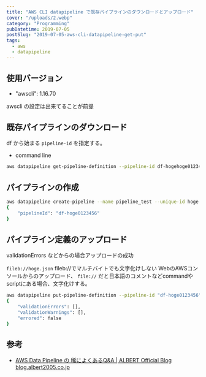 ```yaml
---
title: "AWS CLI datapipeline で既存パイプラインのダウンロードとアップロード"
cover: "/uploads/2.webp"
category: "Programming"
pubDatetime: 2019-07-05
postSlug: "2019-07-05-aws-cli-datapipeline-get-put"
tags:
  - aws
  - datapipeline
---
```


## 使用バージョン

- "awscli": 1.16.70

awscli の設定は出来てることが前提

## 既存パイプラインのダウンロード

df から始まる `pipeline-id` を指定する。

- command line

```bash
aws datapipeline get-pipeline-definition --pipeline-id df-hogehoge0123456 > hoge.json
```

## パイプラインの作成

```bash
aws datapipeline create-pipeline --name pipeline_test --unique-id hoge
{
    "pipelineId": "df-hoge0123456"
}
```

## パイプライン定義のアップロード

validationErrors などからの場合アップロードの成功

`fileb://hoge.json` fileb://でマルチバイトでも文字化けしない
WebのAWSコンソールからのアップロード、 `file://` だと日本語のコメントなどcommandやscriptにある場合、文字化けする。

```bash
aws datapipeline put-pipeline-definition --pipeline-id "df-hoge0123456" --pipeline-definition fileb://hoge.json
{
    "validationErrors": [],
    "validationWarnings": [],
    "errored": false
}
```

## 参考

- [AWS Data Pipeline の 稀によくあるQ&A | ALBERT Official Blog
blog.albert2005.co.jp](https://blog.albert2005.co.jp/2016/12/26/aws-data-pipeline-%E3%81%AE-%E7%A8%80%E3%81%AB%E3%82%88%E3%81%8F%E3%81%82%E3%82%8Bqa/)
